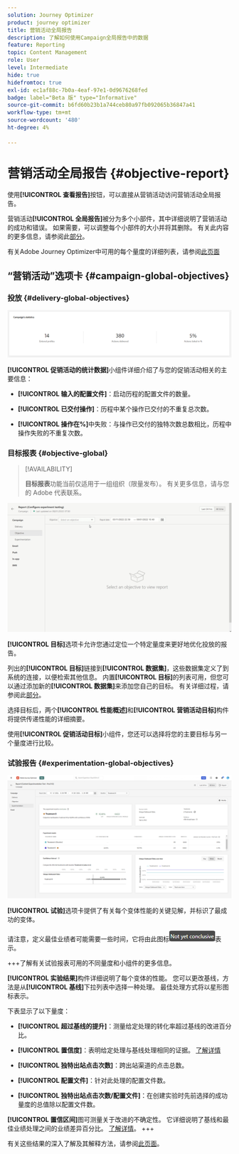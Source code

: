 ```yaml
---
solution: Journey Optimizer
product: journey optimizer
title: 营销活动全局报告
description: 了解如何使用Campaign全局报告中的数据
feature: Reporting
topic: Content Management
role: User
level: Intermediate
hide: true
hidefromtoc: true
exl-id: ec1af88c-7b0a-4eaf-97e1-0d9676268fed
badge: label="Beta 版" type="Informative"
source-git-commit: b6fd60b23b1a744ceb80a97fb092065b36847a41
workflow-type: tm+mt
source-wordcount: '480'
ht-degree: 4%

---
```


# 营销活动全局报告 {#objective-report}

使用&#x200B;**[!UICONTROL 查看报告]**&#x200B;按钮，可以直接从营销活动访问营销活动全局报告。

营销活动&#x200B;**[!UICONTROL 全局报告]**&#x200B;被分为多个小部件，其中详细说明了营销活动的成功和错误。 如果需要，可以调整每个小部件的大小并将其删除。 有关此内容的更多信息，请参阅此[部分](../reports/global-report.md#modify-dashboard)。

有关Adobe Journey Optimizer中可用的每个量度的详细列表，请参阅[此页面](global-report.md#list-of-components-global.md)

## “营销活动”选项卡 {#campaign-global-objectives}

### 投放 {#delivery-global-objectives}

![](assets/campaign_report_global_1.png)

**[!UICONTROL 促销活动的统计数据]**&#x200B;小组件详细介绍了与您的促销活动相关的主要信息：

* **[!UICONTROL 输入的配置文件]**：启动历程的配置文件的数量。

* **[!UICONTROL 已交付操作]**：历程中某个操作已交付的不重复总次数。

* **[!UICONTROL 操作在%]**&#x200B;中失败：与操作已交付的独特次数总数相比，历程中操作失败的不重复次数。

### 目标报表 {#objective-global}

>[!AVAILABILITY]
>
>**目标报表**&#x200B;功能当前仅适用于一组组织（限量发布）。 有关更多信息，请与您的 Adobe 代表联系。

![](assets/performance_report.gif)

**[!UICONTROL 目标]**&#x200B;选项卡允许您通过定位一个特定量度来更好地优化投放的报告。

列出的&#x200B;**[!UICONTROL 目标]**&#x200B;链接到&#x200B;**[!UICONTROL 数据集]**，这些数据集定义了到系统的连接，以便检索其他信息。 内置&#x200B;**[!UICONTROL 目标]**&#x200B;的列表可用，但您可以通过添加新的&#x200B;**[!UICONTROL 数据集]**&#x200B;来添加您自己的目标。 有关详细过程，请参阅此[部分](../reports/reporting-configuration.md)。

选择目标后，两个&#x200B;**[!UICONTROL 性能概述]**&#x200B;和&#x200B;**[!UICONTROL 营销活动目标]**&#x200B;构件将提供传递性能的详细摘要。

使用&#x200B;**[!UICONTROL 促销活动目标]**&#x200B;小组件，您还可以选择将您的主要目标与另一个量度进行比较。

### 试验报告 {#experimentation-global-objectives}

![](assets/experimentation_report_3.png)

**[!UICONTROL 试验]**&#x200B;选项卡提供了有关每个变体性能的关键见解，并标识了最成功的变体。

请注意，定义最佳业绩者可能需要一些时间，它将由此图标![](assets/experimentation_report_1.png)表示。

+++了解有关试验报表可用的不同量度和小组件的更多信息。

**[!UICONTROL 实验结果]**&#x200B;构件详细说明了每个变体的性能。 您可以更改基线，方法是从&#x200B;**[!UICONTROL 基线]**&#x200B;下拉列表中选择一种处理。 最佳处理方式将以星形图标表示。

下表显示了以下量度：

* **[!UICONTROL 超过基线的提升]**：测量给定处理的转化率超过基线的改进百分比。

* **[!UICONTROL 置信度]**：表明给定处理与基线处理相同的证据。 [了解详情](../content-management/experiment-calculations.md#understand-confidence)

* **[!UICONTROL 独特出站点击次数]**：跨出站渠道的点击总数。

* **[!UICONTROL 配置文件]**：针对此处理的配置文件数。

* **[!UICONTROL 独特出站点击次数/配置文件]**：在创建实验时先前选择的成功量度的总值除以配置文件数。

**[!UICONTROL 置信区间]**&#x200B;图可测量关于改进的不确定性。 它详细说明了基线和最佳业绩处理之间的业绩差异百分比。 [了解详情](../content-management/experiment-calculations.md#confidence-intervals)。
+++

有关这些结果的深入了解及其解释方法，请参阅[此页面](../content-management/get-started-experiment.md#interpret-results)。
